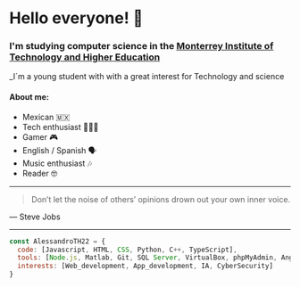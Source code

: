 # Hello everyone! 👻

### I'm studying computer science in the [Monterrey Institute of Technology and Higher Education](https://tec.mx/en)
_I´m a young student with with a great interest for Technology and science

#### About me:
- Mexican 🇲🇽
- Tech enthusiast 👨🏻‍💻
- Gamer 🎮
- English / Spanish 🗣️
- Music enthusiast 🎶
- Reader 🤓


---
> Don’t let the noise of others’ opinions drown out your own inner voice.

— Steve Jobs
___
```js
const AlessandroTH22 = {
  code: [Javascript, HTML, CSS, Python, C++, TypeScript],
  tools: [Node.js, Matlab, Git, SQL Server, VirtualBox, phpMyAdmin, Angular, React.js],
  interests: [Web_development, App_development, IA, CyberSecurity]
}
```

